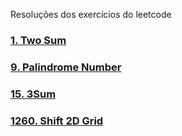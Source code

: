 Resoluções dos exercícios do leetcode

### [1. Two Sum](https://github.com/BotaUmCroppedEEstuda/leetcode/blob/master/src/main/java/twosum/1-two-sum.md)
### [9. Palindrome Number](https://github.com/BotaUmCroppedEEstuda/leetcode/blob/master/src/main/java/palindromenumber/9-palindrome-number.md)
### [15. 3Sum](https://github.com/BotaUmCroppedEEstuda/leetcode/blob/master/src/main/java/threesum/15-3-sum.md)
### [1260. Shift 2D Grid](https://github.com/BotaUmCroppedEEstuda/leetcode/blob/master/src/main/java/shift2dgrid/1260-shift-2d-grid.md)
